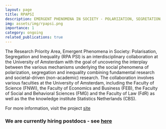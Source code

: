 ```yaml
---
layout: page
title: RPAPSI
description: EMERGENT PHENOMENA IN SOCIETY - POLARIZATION, SEGRETATION, INEQUALITY
img: assets/img/rpapsi.png
importance: 1
category: ongoing
related_publications: true
---
```


The Research Priority Area, Emergent Phenomena in Society: Polarisation, Segregation and Inequality (RPA PSI) is an interdisciplinary collaboration at the University of Amsterdam with the goal of uncovering the interplay between the various mechanisms underlying the social phenomena of polarization, segregation and inequality combining fundamental research and societal-driven (non-academic) research. The collaboration involves various faculties at the University of Amsterdam, including the Faculty of Science (FNWI), the Faculty of Economics and Business (FEB), the Faculty of Social and Behavioral Sciences (FMG) and the Faculty of Law (FdR) as well as the the knowledge institute Statistics Netherlands (CBS).

For more information, visit the project [site](https://www.d-iep.org/emergentphenomenainsociety)

### We are currently hiring postdocs - see [here](https://www.d-iep.org/postdoc-fellowship)

